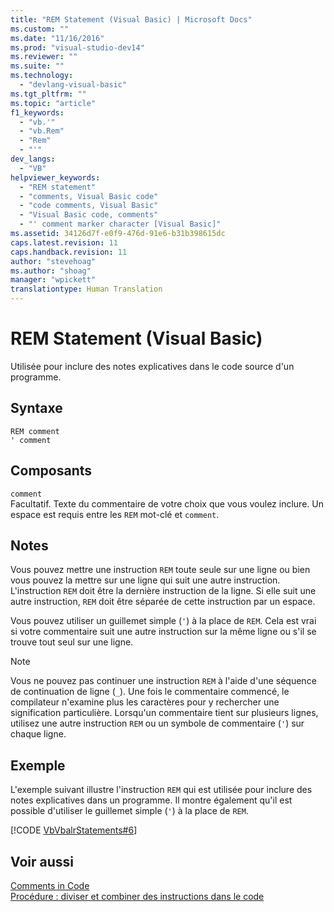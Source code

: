 ```yaml
---
title: "REM Statement (Visual Basic) | Microsoft Docs"
ms.custom: ""
ms.date: "11/16/2016"
ms.prod: "visual-studio-dev14"
ms.reviewer: ""
ms.suite: ""
ms.technology: 
  - "devlang-visual-basic"
ms.tgt_pltfrm: ""
ms.topic: "article"
f1_keywords: 
  - "vb.'"
  - "vb.Rem"
  - "Rem"
  - "'"
dev_langs: 
  - "VB"
helpviewer_keywords: 
  - "REM statement"
  - "comments, Visual Basic code"
  - "code comments, Visual Basic"
  - "Visual Basic code, comments"
  - "' comment marker character [Visual Basic]"
ms.assetid: 34126d7f-e0f9-476d-91e6-b31b398615dc
caps.latest.revision: 11
caps.handback.revision: 11
author: "stevehoag"
ms.author: "shoag"
manager: "wpickett"
translationtype: Human Translation
---
```

# REM Statement (Visual Basic)
Utilisée pour inclure des notes explicatives dans le code source d'un programme.  
  
## Syntaxe  
  
```  
REM comment  
' comment  
```  
  
## Composants  
 `comment`  
 Facultatif.  Texte du commentaire de votre choix que vous voulez inclure.  Un espace est requis entre les `REM` mot\-clé et `comment`.  
  
## Notes  
 Vous pouvez mettre une instruction `REM` toute seule sur une ligne ou bien vous pouvez la mettre sur une ligne qui suit une autre instruction.  L'instruction `REM` doit être la dernière instruction de la ligne.  Si elle suit une autre instruction, `REM` doit être séparée de cette instruction par un espace.  
  
 Vous pouvez utiliser un guillemet simple \(`'`\) à la place de `REM`.  Cela est vrai si votre commentaire suit une autre instruction sur la même ligne ou s'il se trouve tout seul sur une ligne.  
  
> [!NOTE]
>  Vous ne pouvez pas continuer une instruction `REM` à l'aide d'une séquence de continuation de ligne \(`_`\).  Une fois le commentaire commencé, le compilateur n'examine plus les caractères pour y rechercher une signification particulière.  Lorsqu'un commentaire tient sur plusieurs lignes, utilisez une autre instruction `REM` ou un symbole de commentaire \(`'`\) sur chaque ligne.  
  
## Exemple  
 L'exemple suivant illustre l'instruction `REM` qui est utilisée pour inclure des notes explicatives dans un programme.  Il montre également qu'il est possible d'utiliser le guillemet simple \(`'`\) à la place de `REM`.  
  
 [!CODE [VbVbalrStatements#6](../CodeSnippet/VS_Snippets_VBCSharp/VbVbalrStatements#6)]  
  
## Voir aussi  
 [Comments in Code](../../../visual-basic/programming-guide/program-structure/comments-in-code.md)   
 [Procédure : diviser et combiner des instructions dans le code](../../../visual-basic/programming-guide/program-structure/how-to-break-and-combine-statements-in-code.md)
